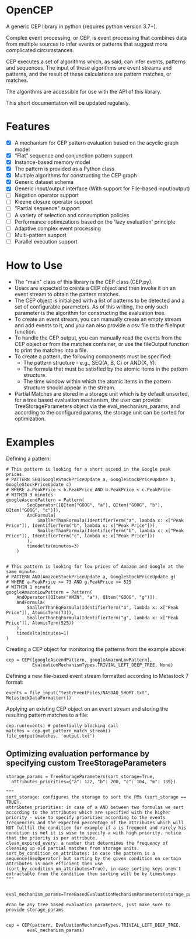 # OpenCEP
A generic CEP library in python (requires python version 3.7+).

Complex event processing, or CEP, is event processing that combines data from multiple sources to infer events or patterns that suggest more complicated circumstances.

CEP executes a set of algorithms which, as said, can infer events, patterns and sequences. The input of these algorithms are event streams and patterns, and the result of these calculations are pattern matches, or matches.

The algorithms are accessible for use with the API of this library.

This short documentation will be updated regularly.

# Features
* [X] A mechanism for CEP pattern evaluation based on the acyclic graph model
* [X] "Flat" sequence and conjunction pattern support
* [X] Instance-based memory model
* [X] The pattern is provided as a Python class
* [X] Multiple algorithms for constructing the CEP graph
* [X] Generic dataset schema
* [X] Generic input/output interface (With support for File-based input/output)
* [ ] Negation operator support
* [ ] Kleene closure operator support
* [ ] "Partial sequence" support
* [ ] A variety of selection and consumption policies
* [ ] Performance optimizations based on the 'lazy evaluation' principle
* [ ] Adaptive complex event processing
* [ ] Multi-pattern support
* [ ] Parallel execution support

# How to Use
* The "main" class of this library is the CEP class (CEP.py).
* Users are expected to create a CEP object and then invoke it on an event stream to obtain the pattern matches.
* The CEP object is initialized with a list of patterns to be detected and a set of configurable parameters. As of this writing, the only such parameter is the algorithm for constructing the evaluation tree.
* To create an event stream, you can manually create an empty stream and add events to it, and you can also provide a csv file to the fileInput function.
* To handle the CEP output, you can manually read the events from the CEP object or from the matches container, or use the fileOutput function to print the matches into a file.
* To create a pattern, the following components must be specified:
    * The pattern structure - e.g., SEQ(A, B, C) or AND(X, Y).
    * The formula that must be satisfied by the atomic items in the pattern structure.
    * The time window within which the atomic items in the pattern structure should appear in the stream.
* Partial Matches are stored in a storage unit which is by default unsorted, for a tree based evaluation mechanism, the user can provide TreeStorageParameters object via the eval_mechanism_params, and according to the configured params, the storage unit can be sorted for optimization.
# Examples
Defining a pattern:
```
# This pattern is looking for a short ascend in the Google peak prices.
# PATTERN SEQ(GoogleStockPriceUpdate a, GoogleStockPriceUpdate b, GoogleStockPriceUpdate c)
# WHERE a.PeakPrice < b.PeakPrice AND b.PeakPrice < c.PeakPrice
# WITHIN 3 minutes
googleAscendPattern = Pattern(
        SeqOperator([QItem("GOOG", "a"), QItem("GOOG", "b"), QItem("GOOG", "c")]),
        AndFormula(
            SmallerThanFormula(IdentifierTerm("a", lambda x: x["Peak Price"]), IdentifierTerm("b", lambda x: x["Peak Price"])),
            SmallerThanFormula(IdentifierTerm("b", lambda x: x["Peak Price"]), IdentifierTerm("c", lambda x: x["Peak Price"]))
        ),
        timedelta(minutes=3)
    )


# This pattern is looking for low prices of Amazon and Google at the same minute.
# PATTERN AND(AmazonStockPriceUpdate a, GoogleStockPriceUpdate g)
# WHERE a.PeakPrice <= 73 AND g.PeakPrice <= 525
# WITHIN 1 minute
googleAmazonLowPattern = Pattern(
    AndOperator([QItem("AMZN", "a"), QItem("GOOG", "g")]),
    AndFormula(
        SmallerThanEqFormula(IdentifierTerm("a", lambda x: x["Peak Price"]), AtomicTerm(73)),
        SmallerThanEqFormula(IdentifierTerm("g", lambda x: x["Peak Price"]), AtomicTerm(525))
    ),
    timedelta(minutes=1)
)
```

Creating a CEP object for monitoring the patterns from the example above:
```
cep = CEP([googleAscendPattern, googleAmazonLowPattern], 
          EvaluationMechanismTypes.TRIVIAL_LEFT_DEEP_TREE, None)
```

Defining a new file-based event stream formatted according to Metastock 7 format:
```
events = file_input("test/EventFiles/NASDAQ_SHORT.txt", MetastockDataFormatter())
```

Applying an existing CEP object on an event stream and storing the resulting pattern matches to a file:
```
cep.run(events) # potentially blocking call
matches = cep.get_pattern_match_stream()
file_output(matches, 'output.txt')
```

## Optimizing evaluation performance by specifying custom TreeStorageParameters
```
storage_params = TreeStorageParameters(sort_storage=True,
  attributes_priorities={"a": 122, "b": 200, "c": 104, "m": 139})

""" 
sort_storage: configures the storage to sort the PMs (sort_storage == TRUE).
attributes_priorities: in case of a AND between two formulas we sort according to the attributes which are specified with the higher priority - wise to specify priorities according to the events frequencies and the expected percentage of the attributes which will NOT fullfil the condition for example if a is frequent and rarely his condition is met it is wise to specify a with high priority. notice that the priority is per attribute.
clean_expired_every: a number that determines the frequency of cleaning up old partial matches from storage units.
sort_by_condition_on_attributes: in case the pattern is a sequence(SeqOperator) but sorting by the given condition on certain attributes is more efficient then use (sort_by_condition_on_attributes=True), in case sorting keys aren't extractable from the condition then sorting will be by timestamps.
"""


eval_mechanism_params=TreeBasedEvaluationMechanismParameters(storage_params=storage_params)

#can be any tree based evaluation parameters, just make sure to provide storage_params


cep = CEP(pattern, EvaluationMechanismTypes.TRIVIAL_LEFT_DEEP_TREE,
        eval_mechanism_params)
```
